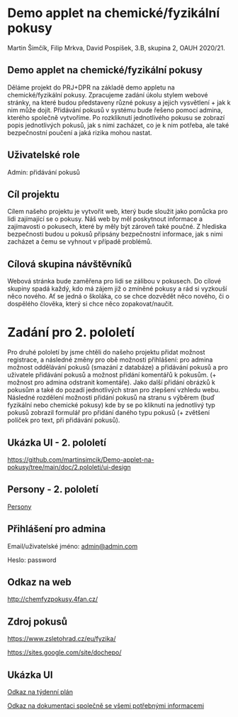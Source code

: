 # Demo applet na chemické/fyzikální pokusy
 Martin Šimčík, Filip Mrkva, David Pospíšek, 3.B, skupina 2, OAUH 2020/21.
## Demo applet na chemické/fyzikální pokusy
Děláme projekt do PRJ+DPR na základě demo appletu na chemické/fyzikální pokusy. Zpracujeme zadání úkolu stylem webové stránky, na které budou představeny různé pokusy a jejich vysvětlení + jak k nim může dojít. Přidávání pokusů v systému bude řešeno pomocí admina, kterého společně vytvoříme. Po rozkliknutí jednotlivého pokusu se zobrazí popis jednotlivých pokusů, jak s nimi zacházet, co je k nim potřeba, ale také bezpečnostní poučení a jaká rizika mohou nastat.
## Uživatelské role
Admin: přidávání pokusů
## Cíl projektu
Cílem našeho projektu je vytvořit web, který bude sloužit jako pomůcka pro lidi zajímající se o pokusy. Náš web by měl poskytnout informace a zajímavosti o pokusech, které by měly být zároveň také poučné. Z hlediska bezpečnosti budou u pokusů připsány bezpečnostní informace, jak s nimi zacházet a čemu se vyhnout v případě problémů.
	
## Cílová skupina návštěvníků
Webová stránka bude zaměřena pro lidi se zálibou v pokusech. Do cílové skupiny spadá každý, kdo má zájem již o zmíněné pokusy a rád si vyzkouší něco nového. Ať se jedná o školáka, co se chce dozvědět něco nového, či o dospělého člověka, který si chce něco zopakovat/naučit.

# Zadání pro 2. pololetí
Pro druhé pololetí by jsme chtěli do našeho projektu přidat možnost registrace, a následné změny pro obě možnosti přihlášení: pro admina možnost oddělávání pokusů (smazání z databáze) a přidávání pokusů a pro uživatele přidávání pokusů a možnost přidání komentářů k pokusům. (+ možnost pro admina odstranit komentáře). Jako další přidání obrázků k pokusům a také do pozadí jednotlivých stran pro zlepšení vzhledu webu. Následné rozdělení možnosti přidání pokusů na stranu s výběrem (buď fyzikální nebo chemické pokusy) kde by se po kliknutí na jednotlivý typ pokusů zobrazil formulář pro přidání daného typu pokusů (+ zvětšení políček pro text, při přidávání pokusů).

## Ukázka UI - 2. pololetí
https://github.com/martinsimcik/Demo-applet-na-pokusy/tree/main/doc/2.pololeti/ui-design

## Persony - 2. pololetí
[Persony](https://github.com/martinsimcik/Demo-applet-na-pokusy/blob/main/doc/Persony_2._pololet%C3%AD.md)

## Přihlášení pro admina
Email/uživatelské jméno: admin@admin.com

Heslo: password

## Odkaz na web
http://chemfyzpokusy.4fan.cz/

## Zdroj pokusů
https://www.zsletohrad.cz/eu/fyzika/

https://sites.google.com/site/dochepo/

## Ukázka UI
[Odkaz na týdenní plán](https://github.com/martinsimcik/DPRPRJ-projekt/tree/main/plan)

[Odkaz na dokumentaci společně se všemi potřebnými informacemi](https://github.com/martinsimcik/DPRPRJ-projekt/blob/main/doc/02-use-case/Dokumentace.md)
